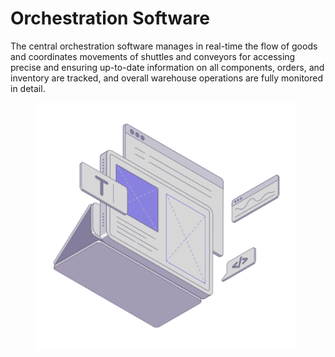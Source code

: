 # Orchestration Software

The central orchestration software manages in real-time the flow of goods and coordinates movements of shuttles and conveyors for accessing precise and ensuring up-to-date information on all components, orders, and inventory are tracked, and overall warehouse operations are fully monitored in detail.

<figure><img src="../../../.gitbook/assets/orchestration.png" alt="" width="417"><figcaption></figcaption></figure>
